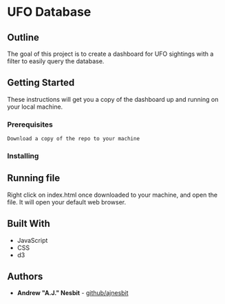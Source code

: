 # UFO Database 

## Outline

The goal of this project is to create a dashboard for UFO sightings with a filter to easily query the database.

## Getting Started

These instructions will get you a copy of the dashboard up and running on your local machine.

### Prerequisites


```
Download a copy of the repo to your machine
```

### Installing

## Running file
Right click on index.html once downloaded to your machine, and open the file. It will open your default web browser.


## Built With
* JavaScript
* CSS
* d3

## Authors

* **Andrew "A.J." Nesbit** - [github/ajnesbit](https://github.com/ajnesbit)
